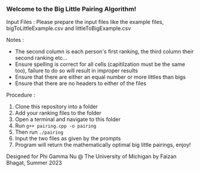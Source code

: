 ### Welcome to the Big Little Pairing Algorithm!

Input Files : 
Please prepare the input files like the example files, bigToLittleExample.csv and littleToBigExample.csv

Notes : 
- The second column is each person's first ranking, the third column their second ranking etc...
- Ensure spelling is correct for all cells (capitilzation must be the same too), failure to do so will result in improper results
- Ensure that there are either an equal number or more littles than bigs
- Ensure that there are no headers to either of the files

Procedure : 
1. Clone this repository into a folder
2. Add your ranking files to the folder
3. Open a terminal and navigate to this folder
4. Run `g++ pairing.cpp -o pairing`
5. Then run `./pairing`
6. Input the two files as given by the prompts
7. Program will return the mathematically optimal big little pairings, enjoy!

Designed for Phi Gamma Nu @ The University of Michigan by Faizan Bhagat, Summer 2023
